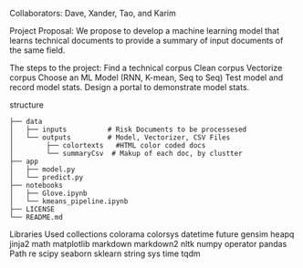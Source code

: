 Collaborators: Dave, Xander, Tao, and Karim

Project Proposal:
We propose to develop a machine learning model that learns technical documents to provide a summary of input documents of the same field. 

The steps to the project:
Find a technical corpus
Clean corpus
Vectorize corpus
Choose an ML Model (RNN, K-mean, Seq to Seq)
Test model and record model stats.
Design a portal to demonstrate model stats.


structure

    ├── data                    
    │   ├── inputs          # Risk Documents to be processesed
    │   └── outputs         # Model, Vectorizer, CSV Files
    │        ├── colortexts   #HTML color coded docs 
    │        └── summaryCsv  # Makup of each doc, by clustter       
    ├── app                       
    │   ├── model.py          
    │   └── predict.py             
    ├── notebooks                
    │   ├── Glove.ipynb          
    │   └── kmeans_pipeline.ipynb               
    ├── LICENSE      
    └── README.md


Libraries Used
collections
colorama
colorsys
datetime
future
gensim
heapq
jinja2
math
matplotlib
markdown
markdown2
nltk
numpy
operator
pandas
Path
re
scipy
seaborn
sklearn
string
sys
time
tqdm
